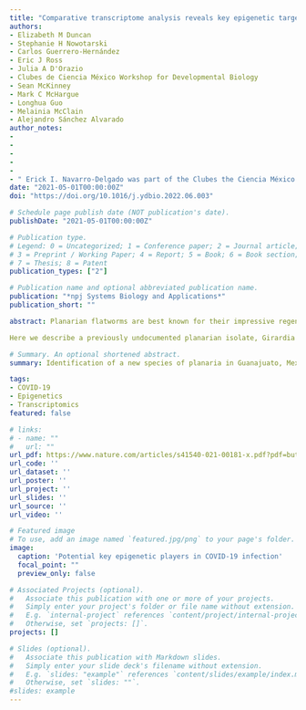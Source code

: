 ```yaml
---
title: "Comparative transcriptome analysis reveals key epigenetic targets in SARS-CoV-2 infection"
authors:
- Elizabeth M Duncan
- Stephanie H Nowotarski
- Carlos Guerrero-Hernández
- Eric J Ross
- Julia A D'Orazio 
- Clubes de Ciencia México Workshop for Developmental Biology
- Sean McKinney
- Mark C McHargue
- Longhua Guo
- Melainia McClain 
- Alejandro Sánchez Alvarado
author_notes:
- 
- 
- 
-
-
- " Erick I. Navarro-Delgado was part of the Clubes the Ciencia México Workshop for Developmental Biology"
date: "2021-05-01T00:00:00Z"
doi: "https://doi.org/10.1016/j.ydbio.2022.06.003"

# Schedule page publish date (NOT publication's date).
publishDate: "2021-05-01T00:00:00Z"

# Publication type.
# Legend: 0 = Uncategorized; 1 = Conference paper; 2 = Journal article;
# 3 = Preprint / Working Paper; 4 = Report; 5 = Book; 6 = Book section;
# 7 = Thesis; 8 = Patent
publication_types: ["2"]

# Publication name and optional abbreviated publication name.
publication: "*npj Systems Biology and Applications*"
publication_short: ""

abstract: Planarian flatworms are best known for their impressive regenerative capacity, yet this trait varies across species. In addition, planarians have other features that share morphology and function with the tissues of many other animals, including an outer mucociliary epithelium that drives planarian locomotion and is very similar to the epithelial linings of the human lung and oviduct. Planarians occupy a broad range of ecological habitats and are known to be sensitive to changes in their environment. Yet, despite their potential to provide valuable insight to many different fields, very few planarian species have been developed as laboratory models for mechanism-based research. 

Here we describe a previously undocumented planarian isolate, Girardia sp. (Guanajuato). After collecting this isolate from a freshwater habitat in central Mexico, we characterized it at the morphological, cellular, and molecular level. We show that Girardia sp. (Guanajuato) not only shares features with animals in the Girardia genus but also possesses traits that appear unique to this isolate. By thoroughly characterizing this new planarian isolate, our work facilitates future comparisons to other flatworms and further molecular dissection of the unique and physiologically-relevant traits observed in this Girardia sp. (Guanajuato) isolate.

# Summary. An optional shortened abstract.
summary: Identification of a new species of planaria in Guanajuato, Mexico. 

tags:
- COVID-19
- Epigenetics
- Transcriptomics
featured: false

# links:
# - name: ""
#   url: ""
url_pdf: https://www.nature.com/articles/s41540-021-00181-x.pdf?pdf=button%20sticky
url_code: ''
url_dataset: ''
url_poster: ''
url_project: ''
url_slides: ''
url_source: ''
url_video: ''

# Featured image
# To use, add an image named `featured.jpg/png` to your page's folder. 
image:
  caption: 'Potential key epigenetic players in COVID-19 infection'
  focal_point: ""
  preview_only: false

# Associated Projects (optional).
#   Associate this publication with one or more of your projects.
#   Simply enter your project's folder or file name without extension.
#   E.g. `internal-project` references `content/project/internal-project/index.md`.
#   Otherwise, set `projects: []`.
projects: []

# Slides (optional).
#   Associate this publication with Markdown slides.
#   Simply enter your slide deck's filename without extension.
#   E.g. `slides: "example"` references `content/slides/example/index.md`.
#   Otherwise, set `slides: ""`.
#slides: example
---
```


<!-- 

{{% callout note %}}
# Click the *Cite* button above to demo the feature to enable visitors to import publication metadata into their reference management software.
# {{% /callout %}} 

{{% callout note %}}
Create your slides in Markdown - click the *Slides* button to check out the example.
{{% /callout %}}

Supplementary notes can be added here, including [code, math, and images](https://wowchemy.com/docs/writing-markdown-latex/).

-->